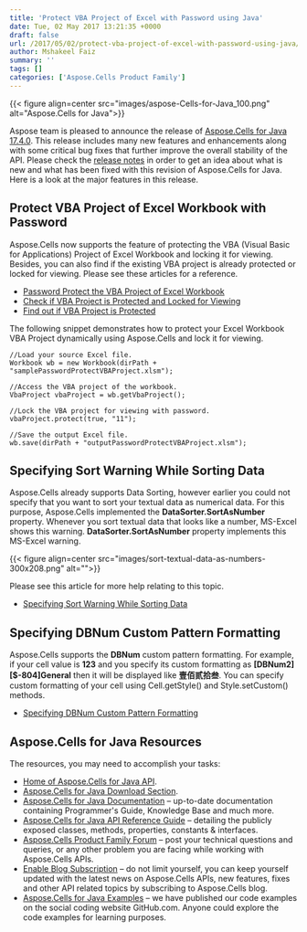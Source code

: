 ```yaml
---
title: 'Protect VBA Project of Excel with Password using Java'
date: Tue, 02 May 2017 13:21:35 +0000
draft: false
url: /2017/05/02/protect-vba-project-of-excel-with-password-using-java/
author: Mshakeel Faiz
summary: ''
tags: []
categories: ['Aspose.Cells Product Family']
---
```




{{< figure align=center src="images/aspose-Cells-for-Java_100.png" alt="Aspose.Cells for Java">}}


Aspose team is pleased to announce the release of [Aspose.Cells for Java 17.4.0][1]. This release includes many new features and enhancements along with some critical bug fixes that further improve the overall stability of the API. Please check the [release notes][2] in order to get an idea about what is new and what has been fixed with this revision of Aspose.Cells for Java. Here is a look at the major features in this release.

## Protect VBA Project of Excel Workbook with Password

Aspose.Cells now supports the feature of protecting the VBA (Visual Basic for Applications) Project of Excel Workbook and locking it for viewing. Besides, you can also find if the existing VBA project is already protected or locked for viewing. Please see these articles for a reference.

*   [Password Protect the VBA Project of Excel Workbook][3]
*   [Check if VBA Project is Protected and Locked for Viewing][4]
*   [Find out if VBA Project is Protected][5]

The following snippet demonstrates how to protect your Excel Workbook VBA Project dynamically using Aspose.Cells and lock it for viewing.

```
//Load your source Excel file.
Workbook wb = new Workbook(dirPath + "samplePasswordProtectVBAProject.xlsm");
  
//Access the VBA project of the workbook.
VbaProject vbaProject = wb.getVbaProject();
  
//Lock the VBA project for viewing with password.
vbaProject.protect(true, "11");
  
//Save the output Excel file.
wb.save(dirPath + "outputPasswordProtectVBAProject.xlsm");
```

## Specifying Sort Warning While Sorting Data

Aspose.Cells already supports Data Sorting, however earlier you could not specify that you want to sort your textual data as numerical data. For this purpose, Aspose.Cells implemented the **DataSorter.SortAsNumber** property. Whenever you sort textual data that looks like a number, MS-Excel shows this warning. **DataSorter.SortAsNumber** property implements this MS-Excel warning.



{{< figure align=center src="images/sort-textual-data-as-numbers-300x208.png" alt="">}}


Please see this article for more help relating to this topic.

*   [Specifying Sort Warning While Sorting Data][6]

## Specifying DBNum Custom Pattern Formatting

Aspose.Cells supports the **DBNum** custom pattern formatting. For example, if your cell value is **123** and you specify its custom formatting as **\[DBNum2\]\[$-804\]General** then it will be displayed like **壹佰贰拾叁**. You can specify custom formatting of your cell using Cell.getStyle() and Style.setCustom() methods.

*   [Specifying DBNum Custom Pattern Formatting][7]

## Aspose.Cells for Java Resources

The resources, you may need to accomplish your tasks:

*   [Home of Aspose.Cells for Java API][8].
*   [Aspose.Cells for Java Download Section][9].
*   [Aspose.Cells for Java Documentation][10] – up-to-date documentation containing Programmer's Guide, Knowledge Base and much more.
*   [Aspose.Cells for Java API Reference Guide][11] – detailing the publicly exposed classes, methods, properties, constants & interfaces.
*   [Aspose.Cells Product Family Forum][12] – post your technical questions and queries, or any other problem you are facing while working with Aspose.Cells APIs.
*   [Enable Blog Subscription][13] – do not limit yourself, you can keep yourself updated with the latest news on Aspose.Cells APIs, new features, fixes and other API related topics by subscribing to Aspose.Cells blog.
*   [Aspose.Cells for Java Examples][14] – we have published our code examples on the social coding website GitHub.com. Anyone could explore the code examples for learning purposes.




[1]: https://products.aspose.com/cells/java
[2]: https://docs.aspose.com/cells/java/aspose-cells-for-java-17-4-0-release-notes/
[3]: https://docs.aspose.com/cells/java/password-protect-the-vba-project-of-excel-workbook/
[4]: https://docs.aspose.com/cells/java/check-if-vba-project-is-protected-and-locked-for-viewing/
[5]: https://docs.aspose.com/cells/java/find-out-if-vba-project-is-protected/
[6]: https://docs.aspose.com/cells/java/specifying-sort-warning-while-sorting-data/
[7]: https://docs.aspose.com/cells/java/specifying-dbnum-custom-pattern-formatting/
[8]: https://products.aspose.com/cells/java
[9]: https://downloads.aspose.com/cells/java
[10]: https://docs.aspose.com/cells/java
[11]: https://apireference.aspose.com/java/cells
[12]: http://forum.aspose.com
[13]: https://blog.aspose.com/category/aspose-products/aspose-cells-product-family/
[14]: https://github.com/asposecells/Aspose_Cells_Java




